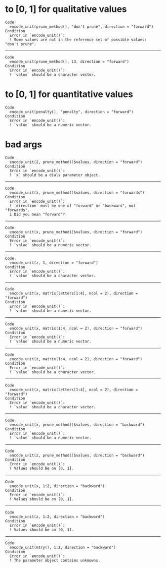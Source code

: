 # to [0, 1] for qualitative values

    Code
      encode_unit(prune_method(), "don't prune", direction = "forward")
    Condition
      Error in `encode_unit()`:
      ! Some values are not in the reference set of possible values: "don't prune".

---

    Code
      encode_unit(prune_method(), 13, direction = "forward")
    Condition
      Error in `encode_unit()`:
      ! `value` should be a character vector.

# to [0, 1] for quantitative values

    Code
      encode_unit(penalty(), "penalty", direction = "forward")
    Condition
      Error in `encode_unit()`:
      ! `value` should be a numeric vector.

# bad args

    Code
      encode_unit(2, prune_method()$values, direction = "forward")
    Condition
      Error in `encode_unit()`:
      ! `x` should be a dials parameter object.

---

    Code
      encode_unit(z, prune_method()$values, direction = "forwards")
    Condition
      Error in `encode_unit()`:
      ! `direction` must be one of "forward" or "backward", not "forwards".
      i Did you mean "forward"?

---

    Code
      encode_unit(x, prune_method()$values, direction = "forward")
    Condition
      Error in `encode_unit()`:
      ! `value` should be a numeric vector.

---

    Code
      encode_unit(z, 1, direction = "forward")
    Condition
      Error in `encode_unit()`:
      ! `value` should be a character vector.

---

    Code
      encode_unit(x, matrix(letters[1:4], ncol = 2), direction = "forward")
    Condition
      Error in `encode_unit()`:
      ! `value` should be a numeric vector.

---

    Code
      encode_unit(x, matrix(1:4, ncol = 2), direction = "forward")
    Condition
      Error in `encode_unit()`:
      ! `value` should be a numeric vector.

---

    Code
      encode_unit(z, matrix(1:4, ncol = 2), direction = "forward")
    Condition
      Error in `encode_unit()`:
      ! `value` should be a character vector.

---

    Code
      encode_unit(z, matrix(letters[1:4], ncol = 2), direction = "forward")
    Condition
      Error in `encode_unit()`:
      ! `value` should be a character vector.

---

    Code
      encode_unit(x, prune_method()$values, direction = "backward")
    Condition
      Error in `encode_unit()`:
      ! `value` should be a numeric vector.

---

    Code
      encode_unit(z, prune_method()$values, direction = "backward")
    Condition
      Error in `encode_unit()`:
      ! Values should be on [0, 1].

---

    Code
      encode_unit(x, 1:2, direction = "backward")
    Condition
      Error in `encode_unit()`:
      ! Values should be on [0, 1].

---

    Code
      encode_unit(z, 1:2, direction = "backward")
    Condition
      Error in `encode_unit()`:
      ! Values should be on [0, 1].

---

    Code
      encode_unit(mtry(), 1:2, direction = "backward")
    Condition
      Error in `encode_unit()`:
      ! The parameter object contains unknowns.

